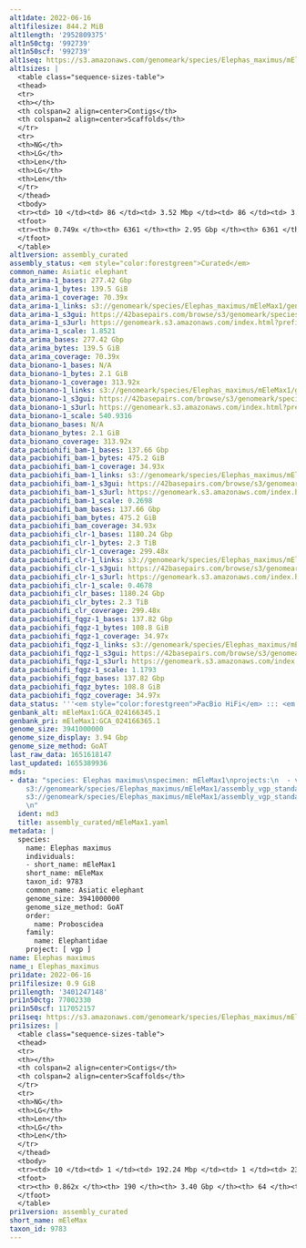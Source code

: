 ```yaml
---
alt1date: 2022-06-16
alt1filesize: 844.2 MiB
alt1length: '2952809375'
alt1n50ctg: '992739'
alt1n50scf: '992739'
alt1seq: https://s3.amazonaws.com/genomeark/species/Elephas_maximus/mEleMax1/assembly_curated/mEleMax1.alt.cur.20220616.fasta.gz
alt1sizes: |
  <table class="sequence-sizes-table">
  <thead>
  <tr>
  <th></th>
  <th colspan=2 align=center>Contigs</th>
  <th colspan=2 align=center>Scaffolds</th>
  </tr>
  <tr>
  <th>NG</th>
  <th>LG</th>
  <th>Len</th>
  <th>LG</th>
  <th>Len</th>
  </tr>
  </thead>
  <tbody>
  <tr><td> 10 </td><td> 86 </td><td> 3.52 Mbp </td><td> 86 </td><td> 3.52 Mbp </td></tr><tr><td> 20 </td><td> 218 </td><td> 2.52 Mbp </td><td> 218 </td><td> 2.52 Mbp </td></tr><tr><td> 30 </td><td> 398 </td><td> 1.89 Mbp </td><td> 398 </td><td> 1.89 Mbp </td></tr><tr><td> 40 </td><td> 641 </td><td> 1.39 Mbp </td><td> 641 </td><td> 1.39 Mbp </td></tr><tr style="background-color:#cccccc;"><td> 50 </td><td> 976 </td><td> 0.99 Mbp </td><td> 976 </td><td> 0.99 Mbp </td></tr><tr><td> 60 </td><td> 1475 </td><td> 0.61 Mbp </td><td> 1475 </td><td> 0.61 Mbp </td></tr><tr><td> 70 </td><td> 2590 </td><td> 148.31 Kbp </td><td> 2590 </td><td> 148.31 Kbp </td></tr><tr><td> 80 </td><td> 0 </td><td>  </td><td> 0 </td><td>  </td></tr><tr><td> 90 </td><td> 0 </td><td>  </td><td> 0 </td><td>  </td></tr><tr><td> 100 </td><td> 0 </td><td>  </td><td> 0 </td><td>  </td></tr></tbody>
  <tfoot>
  <tr><th> 0.749x </th><th> 6361 </th><th> 2.95 Gbp </th><th> 6361 </th><th> 2.95 Gbp </th></tr>
  </tfoot>
  </table>
alt1version: assembly_curated
assembly_status: <em style="color:forestgreen">Curated</em>
common_name: Asiatic elephant
data_arima-1_bases: 277.42 Gbp
data_arima-1_bytes: 139.5 GiB
data_arima-1_coverage: 70.39x
data_arima-1_links: s3://genomeark/species/Elephas_maximus/mEleMax1/genomic_data/arima/<br>
data_arima-1_s3gui: https://42basepairs.com/browse/s3/genomeark/species/Elephas_maximus/mEleMax1/genomic_data/arima/
data_arima-1_s3url: https://genomeark.s3.amazonaws.com/index.html?prefix=species/Elephas_maximus/mEleMax1/genomic_data/arima/
data_arima-1_scale: 1.8521
data_arima_bases: 277.42 Gbp
data_arima_bytes: 139.5 GiB
data_arima_coverage: 70.39x
data_bionano-1_bases: N/A
data_bionano-1_bytes: 2.1 GiB
data_bionano-1_coverage: 313.92x
data_bionano-1_links: s3://genomeark/species/Elephas_maximus/mEleMax1/genomic_data/bionano/<br>
data_bionano-1_s3gui: https://42basepairs.com/browse/s3/genomeark/species/Elephas_maximus/mEleMax1/genomic_data/bionano/
data_bionano-1_s3url: https://genomeark.s3.amazonaws.com/index.html?prefix=species/Elephas_maximus/mEleMax1/genomic_data/bionano/
data_bionano-1_scale: 540.9316
data_bionano_bases: N/A
data_bionano_bytes: 2.1 GiB
data_bionano_coverage: 313.92x
data_pacbiohifi_bam-1_bases: 137.66 Gbp
data_pacbiohifi_bam-1_bytes: 475.2 GiB
data_pacbiohifi_bam-1_coverage: 34.93x
data_pacbiohifi_bam-1_links: s3://genomeark/species/Elephas_maximus/mEleMax1/genomic_data/pacbio_hifi/<br>
data_pacbiohifi_bam-1_s3gui: https://42basepairs.com/browse/s3/genomeark/species/Elephas_maximus/mEleMax1/genomic_data/pacbio_hifi/
data_pacbiohifi_bam-1_s3url: https://genomeark.s3.amazonaws.com/index.html?prefix=species/Elephas_maximus/mEleMax1/genomic_data/pacbio_hifi/
data_pacbiohifi_bam-1_scale: 0.2698
data_pacbiohifi_bam_bases: 137.66 Gbp
data_pacbiohifi_bam_bytes: 475.2 GiB
data_pacbiohifi_bam_coverage: 34.93x
data_pacbiohifi_clr-1_bases: 1180.24 Gbp
data_pacbiohifi_clr-1_bytes: 2.3 TiB
data_pacbiohifi_clr-1_coverage: 299.48x
data_pacbiohifi_clr-1_links: s3://genomeark/species/Elephas_maximus/mEleMax1/genomic_data/pacbio_hifi/<br>
data_pacbiohifi_clr-1_s3gui: https://42basepairs.com/browse/s3/genomeark/species/Elephas_maximus/mEleMax1/genomic_data/pacbio_hifi/
data_pacbiohifi_clr-1_s3url: https://genomeark.s3.amazonaws.com/index.html?prefix=species/Elephas_maximus/mEleMax1/genomic_data/pacbio_hifi/
data_pacbiohifi_clr-1_scale: 0.4678
data_pacbiohifi_clr_bases: 1180.24 Gbp
data_pacbiohifi_clr_bytes: 2.3 TiB
data_pacbiohifi_clr_coverage: 299.48x
data_pacbiohifi_fqgz-1_bases: 137.82 Gbp
data_pacbiohifi_fqgz-1_bytes: 108.8 GiB
data_pacbiohifi_fqgz-1_coverage: 34.97x
data_pacbiohifi_fqgz-1_links: s3://genomeark/species/Elephas_maximus/mEleMax1/genomic_data/pacbio_hifi/<br>
data_pacbiohifi_fqgz-1_s3gui: https://42basepairs.com/browse/s3/genomeark/species/Elephas_maximus/mEleMax1/genomic_data/pacbio_hifi/
data_pacbiohifi_fqgz-1_s3url: https://genomeark.s3.amazonaws.com/index.html?prefix=species/Elephas_maximus/mEleMax1/genomic_data/pacbio_hifi/
data_pacbiohifi_fqgz-1_scale: 1.1793
data_pacbiohifi_fqgz_bases: 137.82 Gbp
data_pacbiohifi_fqgz_bytes: 108.8 GiB
data_pacbiohifi_fqgz_coverage: 34.97x
data_status: '''<em style="color:forestgreen">PacBio HiFi</em> ::: <em style="color:forestgreen">Arima</em>'''
genbank_alt: mEleMax1:GCA_024166345.1
genbank_pri: mEleMax1:GCA_024166365.1
genome_size: 3941000000
genome_size_display: 3.94 Gbp
genome_size_method: GoAT
last_raw_data: 1651618147
last_updated: 1655389936
mds:
- data: "species: Elephas maximus\nspecimen: mEleMax1\nprojects:\n  - vgp\nprimary:
    s3://genomeark/species/Elephas_maximus/mEleMax1/assembly_vgp_standard_2.0/mEleMax1.pri.asm.20220318.fasta.gz\nhaplotigs:
    s3://genomeark/species/Elephas_maximus/mEleMax1/assembly_vgp_standard_2.0/mEleMax1.alt.asm.20220318.fasta.gz\nmito:
    \n"
  ident: md3
  title: assembly_curated/mEleMax1.yaml
metadata: |
  species:
    name: Elephas maximus
    individuals:
    - short_name: mEleMax1
    short_name: mEleMax
    taxon_id: 9783
    common_name: Asiatic elephant
    genome_size: 3941000000
    genome_size_method: GoAT
    order:
      name: Proboscidea
    family:
      name: Elephantidae
    project: [ vgp ]
name: Elephas maximus
name_: Elephas_maximus
pri1date: 2022-06-16
pri1filesize: 0.9 GiB
pri1length: '3401247148'
pri1n50ctg: 77002330
pri1n50scf: 117052157
pri1seq: https://s3.amazonaws.com/genomeark/species/Elephas_maximus/mEleMax1/assembly_curated/mEleMax1.pri.cur.20220616.fasta.gz
pri1sizes: |
  <table class="sequence-sizes-table">
  <thead>
  <tr>
  <th></th>
  <th colspan=2 align=center>Contigs</th>
  <th colspan=2 align=center>Scaffolds</th>
  </tr>
  <tr>
  <th>NG</th>
  <th>LG</th>
  <th>Len</th>
  <th>LG</th>
  <th>Len</th>
  </tr>
  </thead>
  <tbody>
  <tr><td> 10 </td><td> 1 </td><td> 192.24 Mbp </td><td> 1 </td><td> 236.64 Mbp </td></tr><tr><td> 20 </td><td> 4 </td><td> 123.62 Mbp </td><td> 3 </td><td> 197.26 Mbp </td></tr><tr><td> 30 </td><td> 7 </td><td> 117.24 Mbp </td><td> 5 </td><td> 166.44 Mbp </td></tr><tr><td> 40 </td><td> 11 </td><td> 94.03 Mbp </td><td> 8 </td><td> 134.52 Mbp </td></tr><tr style="background-color:#cccccc;"><td> 50 </td><td> 16 </td><td style="background-color:#88ff88;"> 77.00 Mbp </td><td> 11 </td><td style="background-color:#88ff88;"> 117.05 Mbp </td></tr><tr><td> 60 </td><td> 22 </td><td> 52.02 Mbp </td><td> 15 </td><td> 96.49 Mbp </td></tr><tr><td> 70 </td><td> 30 </td><td> 36.22 Mbp </td><td> 19 </td><td> 84.76 Mbp </td></tr><tr><td> 80 </td><td> 49 </td><td> 11.58 Mbp </td><td> 24 </td><td> 68.86 Mbp </td></tr><tr><td> 90 </td><td> 0 </td><td>  </td><td> 0 </td><td>  </td></tr><tr><td> 100 </td><td> 0 </td><td>  </td><td> 0 </td><td>  </td></tr></tbody>
  <tfoot>
  <tr><th> 0.862x </th><th> 190 </th><th> 3.40 Gbp </th><th> 64 </th><th> 3.40 Gbp </th></tr>
  </tfoot>
  </table>
pri1version: assembly_curated
short_name: mEleMax
taxon_id: 9783
---
```

